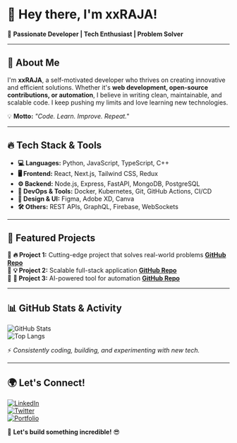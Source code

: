 # 👋 Hey there, I'm xxRAJA!  

🚀 **Passionate Developer | Tech Enthusiast | Problem Solver**  

---

## 🚀 About Me
I'm **xxRAJA**, a self-motivated developer who thrives on creating innovative and efficient solutions. Whether it's **web development, open-source contributions, or automation**, I believe in writing clean, maintainable, and scalable code. I keep pushing my limits and love learning new technologies.  

💡 **Motto:** _"Code. Learn. Improve. Repeat."_  

---

## 🔥 Tech Stack & Tools
- **💻 Languages:** Python, JavaScript, TypeScript, C++
- **🖥️ Frontend:** React, Next.js, Tailwind CSS, Redux
- **⚙️ Backend:** Node.js, Express, FastAPI, MongoDB, PostgreSQL
- **🔧 DevOps & Tools:** Docker, Kubernetes, Git, GitHub Actions, CI/CD
- **🎨 Design & UI:** Figma, Adobe XD, Canva
- **🛠️ Others:** REST APIs, GraphQL, Firebase, WebSockets

---

## 📌 Featured Projects
🔹 **🔥 Project 1:** Cutting-edge project that solves real-world problems **[GitHub Repo](#)**  
🔹 **💡 Project 2:** Scalable full-stack application **[GitHub Repo](#)**  
🔹 **🚀 Project 3:** AI-powered tool for automation **[GitHub Repo](#)**  

---

## 📊 GitHub Stats & Activity
![GitHub Stats](https://github-readme-stats.vercel.app/api?username=xxRAJA&show_icons=true&theme=radical)  
![Top Langs](https://github-readme-stats.vercel.app/api/top-langs/?username=xxRAJA&layout=compact&theme=radical)

⚡ _Consistently coding, building, and experimenting with new tech._

---

## 🌍 Let's Connect!
[![LinkedIn](https://img.shields.io/badge/LinkedIn-%230077B5.svg?&style=for-the-badge&logo=linkedin&logoColor=white)](https://www.linkedin.com/in/yourprofile/)  
[![Twitter](https://img.shields.io/badge/Twitter-%231DA1F2.svg?&style=for-the-badge&logo=twitter&logoColor=white)](https://twitter.com/yourhandle)  
[![Portfolio](https://img.shields.io/badge/Portfolio-%23FF5722.svg?&style=for-the-badge&logo=web&logoColor=white)](https://yourportfolio.com/)  

🚀 **Let's build something incredible!** 😎
